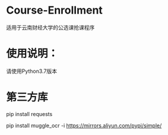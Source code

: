 # Course-Enrollment
适用于云南财经大学的公选课抢课程序

# 使用说明：
请使用Python3.7版本

# 第三方库
pip install requests


pip install muggle_ocr -i https://mirrors.aliyun.com/pypi/simple/
